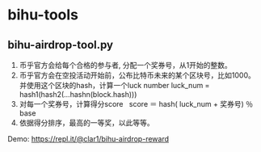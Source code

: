 # bihu-tools

## bihu-airdrop-tool.py

1. 币乎官方会给每个合格的参与者, 分配一个奖券号，从1开始的整数。
2. 币乎官方会在空投活动开始前，公布比特币未来的某个区块号，比如1000。 
   并使用这个区块的hash，计算一个luck number
   luck_num = hash1(hash2(...hashn(block.hash)))
3. 对每一个奖券号，计算得分score
   score ＝ hash( luck_num + 奖券号) ％ base
4. 依据得分排序，最高的一等奖，以此等等。

Demo:
https://repl.it/@clar1/bihu-airdrop-reward
